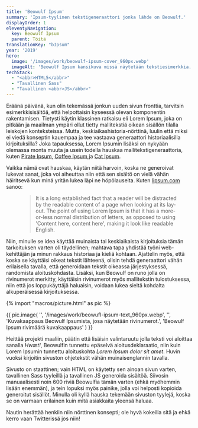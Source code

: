 ```yaml
---
title: 'Beowulf Ipsum'
summary: 'Ipsum-tyylinen tekstigeneraattori jonka lähde on Beowulf.'
displayOrder: 1
eleventyNavigation:
  key: Beowulf Ipsum
  parent: Töitä
translationKey: "bIpsum"
year: '2019'
hero:
  image: '/images/work/beowulf-ipsum-cover_960px.webp'
  imageAlt: 'Beowulf Ipsum kansikuva missä näytetään tekstiesimerkkia.'
techStack:
  - "<abbr>HTML5</abbr>"
  - "Tavallinen Sass"
  - "Tavallinen <abbr>JS</abbr>"
---
```


Eräänä päivänä, kun olin tekemässä jonkun uuden sivun fronttia, tarvitsin esimerkkisisältöä, että helpottaisin kyseessä olevan komponentin rakentamisen. Tietysti käytin klassinen ratkaisu eli Lorem Ipsum, joka on pitkään ja maailman ympäri ollut tietty mallitekstiä oikean sisällön tilalla leiskojen konteksteissa. Mutta, keskiaikashistoria-nörttinä, luulin että miksi ei viedä konseptin kauempaa ja tee vastaava generaattori historiaalisilla kirjoituksilla? Joka tapauksessa, Lorem Ipsumin lisäksi on nykyään olemassa monta muuta ja usein todella hauskaa mallitekstigeneraattoria, kuten [Pirate Ipsum](https://pirateipsum.me/), [Coffee Ipsum](http://coffeeipsum.com/),ja [Cat Ipsum](http://www.catipsum.com/).

Vaikka nämä ovat hauskaa, käytän niitä harvoin, koska ne generoivat lukevat sanat, joka voi aiheuttaa niin että sen sisältö on vielä vähän häiritsevä kun minä yritän lukea läpi ne höpölauseita. Kuten [lipsum.com](https://lipsum.com/) sanoo:

<figure class="blockquote" lang="en">
    <blockquote>
        <p>
        It is a long established fact that a reader will be distracted by the readable content of a page when looking at its layout. The point of using Lorem Ipsum is that it has a more-or-less normal distribution of letters, as opposed to using 'Content here, content here', making it look like readable English.
        </p>
    </blockquote>
</figure>

Niin, minulle se idea käyttää muinaista tai keskiaikaista kirjoituksia tämän tarkoituksen varten oli täydellinen; mahtava tapa yhdistää työni web-kehittäjän ja minun rakkaus historiaa ja kieliä kohtaan. Ajattelin myös, että koska se käyttäisi oikeat tekstit lähteenä, olisin tehdä generaattori vähän erilaisella tavalla, että generoidaan tekstit oikeassa järjestyksessä, randomista aloituskohdasta. Lisäksi, kun Beowulf on runo jolla on rivinumerot merkitty, käyttäisin rivinumerot myös mallitekstin tulostuksessa, niin että jos loppukäyttäjä haluaisin, voidaan lukea sieltä kohdalta alkuperäisessä kirjoituksessa.

{% import "macros/picture.html" as pic %}

{{ pic.image(
    '',
    '/images/work/beowufl-ipsum-text_960px.webp',
    '',
    'Kuvakaappaus Beowulf Ipsumista, josa näytetään rivinumerot.',
    'Beowulf Ipsum rivimäärä kuvakaappaus'
) }}

Heittää projekti maaliin, päätin että lisäisin valintaruutu jolla teksti voi aloittaa sanalla <span lang="ang">_Hwæt!_</span>, Beowulfin tunnettu epäselvä aloitusdeklaraatio, niin kuin Lorem Ipsumin tunnettu aloituskohta <span lang="la">_Lorem Ipsum dolor sit amet_</span>. Huvin vuoksi kirjoitin sivuston ohjetekstit vähän muinaisenglannin tavalla.

Sivusto on staattinen; vain HTML on käytetty sen ainoan sivun varten, tavallinen Sass tyyleillä ja tavallinen JS generoida sisältöä. Siivosin manuaalisesti noin 600 riviä Beowulfia tämän varten (ehkä myöhemmin lisään enemmän), ja tein lopuksi myös painike, jolla voi helposti kopioida generoitut sisällöt. Minulla oli kyllä hauska tekemään sivuston tyylejä, koska se on varmaan erilainen kuin mitä asiakkaita yleensä haluaa.

Nautin herättää henkiin niin nörttinen konsepti; ole hyvä kokeilla sitä ja ehkä kerro vaan Twitterissä jos niin!